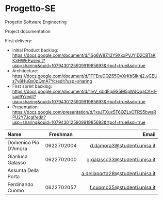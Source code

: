 # Progetto-SE
Progetto Software Engineering

Project documentation

First delivery:  
* Initial Product backlog: https://docs.google.com/document/d/1Sg6W8Z13Y9XxxPVJYiD2CBTaKK3HWEPw/edit?usp=sharing&ouid=107943012590991985693&rtpof=true&sd=true   
* Architecture: https://docs.google.com/document/d/1TFEruDQZ65OvXrKbSIknj2_yGEUz7y8HuQs0pQmA7Yc/edit?usp=sharing  
* First sprint backlog: https://docs.google.com/document/d/1IvV_xdidFip9S5M5pWdQqaCAHI-sad9Y/edit?usp=sharing&ouid=107943012590991985693&rtpof=true&sd=true  
* Presentation: https://docs.google.com/presentation/d/1xsJTXux5T6QZLxOTRS5bwsRPU2Y7Jcgf/edit?usp=sharing&ouid=107943012590991985693&rtpof=true&sd=true

| Name  | Freshman  | Email |
| :------------ |:---------------:| -----:|
| Domenico Pio D'Amora | 0622702004 | d.damora3@studenti.unisa.it |
| Gianluca Galasso    |    0622702000     |   g.galasso33@studenti.unisa.it |
| Assunta Della Porta |         |   a.dellaporta28@studenti.unisa.it |
| Ferdinando Cuomo |     0622702057    |   f.cuomo35@studenti.unisa.it |
